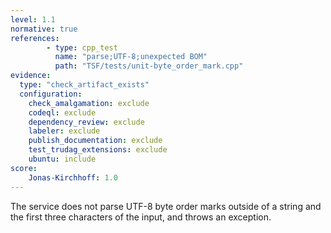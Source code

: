 ```yaml
---
level: 1.1
normative: true
references:
        - type: cpp_test
          name: "parse;UTF-8;unexpected BOM"
          path: "TSF/tests/unit-byte_order_mark.cpp"
evidence:
  type: "check_artifact_exists"
  configuration:
    check_amalgamation: exclude
    codeql: exclude
    dependency_review: exclude
    labeler: exclude
    publish_documentation: exclude
    test_trudag_extensions: exclude
    ubuntu: include
score:
    Jonas-Kirchhoff: 1.0
---
```


The service does not parse UTF-8 byte order marks outside of a string and the first three characters of the input, and throws an exception.